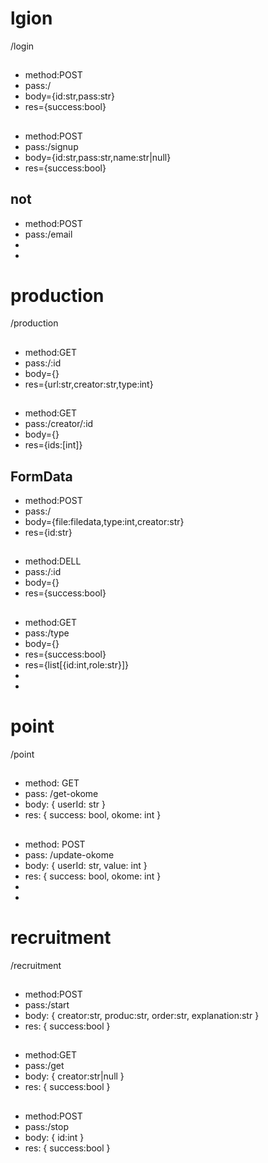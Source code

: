 # lgion
/login
##
- method:POST
- pass:/
- body={id:str,pass:str}
- res={success:bool}
##
- method:POST
- pass:/signup
- body={id:str,pass:str,name:str|null}
- res={success:bool}
## not
- method:POST
- pass:/email
- 
- 
# production
/production
##
- method:GET
- pass:/:id
- body={}
- res={url:str,creator:str,type:int}
##
- method:GET
- pass:/creator/:id
- body={}
- res={ids:[int]}
## FormData
- method:POST
- pass:/
- body={file:filedata,type:int,creator:str}
- res={id:str}
## 
- method:DELL
- pass:/:id
- body={}
- res={success:bool}
##
- method:GET
- pass:/type
- body={}
- res={success:bool}
- res={list[{id:int,role:str}]}
-
-
# point
/point
##
- method: GET
- pass: /get-okome
- body: { userId: str }
- res: { success: bool, okome: int }
##
- method: POST
- pass: /update-okome
- body: { userId: str, value: int }
- res: { success: bool, okome: int }
-
-
# recruitment
/recruitment
##
- method:POST
- pass:/start
- body: { creator:str, produc:str, order:str, explanation:str }
- res: { success:bool }
##
- method:GET
- pass:/get
- body: { creator:str|null }
- res: { success:bool }
##
- method:POST
- pass:/stop
- body: { id:int }
- res: { success:bool }